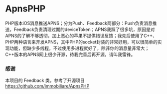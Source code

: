 ﻿# ApnsPHP

PHP版本iOS消息推送APNS；分为Push、Feedback两部分：Push负责消息推送，Feedback负责清理过期的deviceToken；APNS我踩了很多坑，原因是对APNS的了解不够透彻，加上恶心的苹果不提供错误反馈；我先后使用了C++、PHP两种语言来开发APNS，其中PHP的socket封装的非常好用，可以很简单的实现功能，但缺少多线程，不过使用多进程就好了，除非你的消息量非常大；C++版本的APNS网上很少开源，待我完善后再开源，请叫我雷锋。

### 感谢

本项目的 Feedback 类，参考了开源项目 https://github.com/immobiliare/ApnsPHP 
